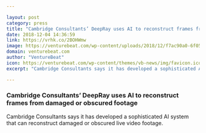 ```yaml
---

layout: post
category: press
title: "Cambridge Consultants’ DeepRay uses AI to reconstruct frames from damaged or obscured footage"
date: 2018-12-04 14:36:59
link: https://vrhk.co/2BOHWmw
image: https://venturebeat.com/wp-content/uploads/2018/12/f7ac90a0-6f05-41a6-86e6-00e303e42748.png?fit=2407%2C973&strip=all
domain: venturebeat.com
author: "VentureBeat"
icon: https://venturebeat.com/wp-content/themes/vb-news/img/favicon.ico
excerpt: "Cambridge Consultants says it has developed a sophisticated AI system that can reconstruct damaged or obscured live video footage."

---
```


### Cambridge Consultants’ DeepRay uses AI to reconstruct frames from damaged or obscured footage

Cambridge Consultants says it has developed a sophisticated AI system that can reconstruct damaged or obscured live video footage.